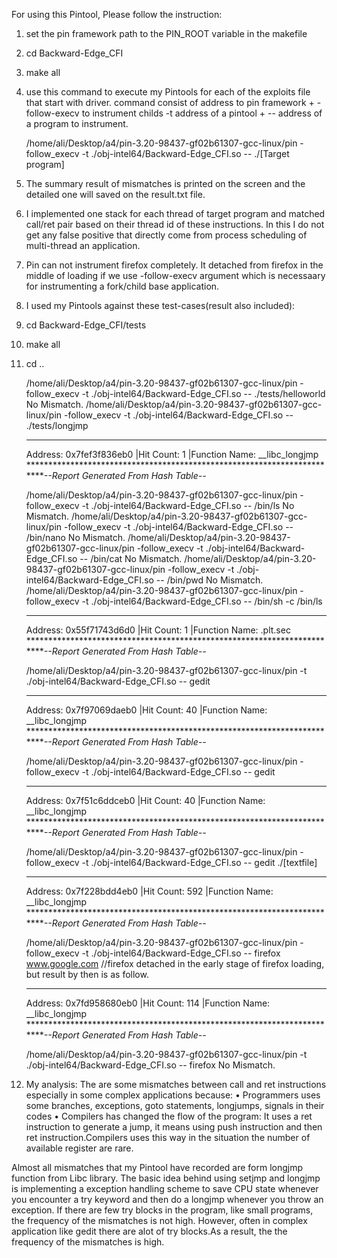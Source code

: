 For using this Pintool, Please follow the instruction:

1. set the pin framework path to the PIN_ROOT variable in the makefile
2. cd Backward-Edge_CFI
3. make all
4. use this command to execute my Pintools for each of the exploits file that start with driver.
    command consist of address to pin framework + -follow-execv to instrument childs -t address of a pintool + -- address of a program to instrument.

   /home/ali/Desktop/a4/pin-3.20-98437-gf02b61307-gcc-linux/pin -follow_execv -t ./obj-intel64/Backward-Edge_CFI.so -- ./[Target program]
5. The summary result of mismatches is printed on the screen and the detailed one will saved on the result.txt file.
6. I implemented one stack for each thread of target program and matched call/ret pair based on their thread id of these instructions. In this I do not get any false positive that directly come from process scheduling of multi-thread an application.
7. Pin can not instrument firefox completely. It detached from firefox in the middle of loading if we use -follow-execv argument which is necessaary for instrumenting a fork/child base application.
8. I used my Pintools against these test-cases(result also included):
9. cd Backward-Edge_CFI/tests
10. make all
11. cd ..

	/home/ali/Desktop/a4/pin-3.20-98437-gf02b61307-gcc-linux/pin -follow_execv -t ./obj-intel64/Backward-Edge_CFI.so -- ./tests/helloworld
	No Mismatch.
	/home/ali/Desktop/a4/pin-3.20-98437-gf02b61307-gcc-linux/pin -follow_execv -t ./obj-intel64/Backward-Edge_CFI.so -- ./tests/longjmp
	**************************************************************************************************************
	Address: 0x7fef3f836eb0 |Hit Count:    1 |Function Name: __libc_longjmp
	*************************************************************************--Report Generated From Hash Table--*

	/home/ali/Desktop/a4/pin-3.20-98437-gf02b61307-gcc-linux/pin -follow_execv -t ./obj-intel64/Backward-Edge_CFI.so -- /bin/ls
	No Mismatch.
	/home/ali/Desktop/a4/pin-3.20-98437-gf02b61307-gcc-linux/pin -follow_execv -t ./obj-intel64/Backward-Edge_CFI.so -- /bin/nano
	No Mismatch.
	/home/ali/Desktop/a4/pin-3.20-98437-gf02b61307-gcc-linux/pin -follow_execv -t ./obj-intel64/Backward-Edge_CFI.so -- /bin/cat
	No Mismatch.
	/home/ali/Desktop/a4/pin-3.20-98437-gf02b61307-gcc-linux/pin -follow_execv -t ./obj-intel64/Backward-Edge_CFI.so -- /bin/pwd
	No Mismatch.
	/home/ali/Desktop/a4/pin-3.20-98437-gf02b61307-gcc-linux/pin -follow_execv -t ./obj-intel64/Backward-Edge_CFI.so -- /bin/sh -c /bin/ls
	**************************************************************************************************************
	Address: 0x55f71743d6d0 |Hit Count:    1 |Function Name: .plt.sec
	*************************************************************************--Report Generated From Hash Table--*
	
	/home/ali/Desktop/a4/pin-3.20-98437-gf02b61307-gcc-linux/pin -t ./obj-intel64/Backward-Edge_CFI.so -- gedit
	**************************************************************************************************************
	Address: 0x7f97069daeb0 |Hit Count:   40 |Function Name: __libc_longjmp
	*************************************************************************--Report Generated From Hash Table--*
	
	/home/ali/Desktop/a4/pin-3.20-98437-gf02b61307-gcc-linux/pin -follow_execv -t ./obj-intel64/Backward-Edge_CFI.so -- gedit
	**************************************************************************************************************
	Address: 0x7f51c6ddceb0 |Hit Count:   40 |Function Name: __libc_longjmp
	*************************************************************************--Report Generated From Hash Table--*
	
	/home/ali/Desktop/a4/pin-3.20-98437-gf02b61307-gcc-linux/pin -follow_execv -t ./obj-intel64/Backward-Edge_CFI.so -- gedit ./[textfile]
	**************************************************************************************************************
	Address: 0x7f228bdd4eb0 |Hit Count:  592 |Function Name: __libc_longjmp
	*************************************************************************--Report Generated From Hash Table--*
	
	/home/ali/Desktop/a4/pin-3.20-98437-gf02b61307-gcc-linux/pin -follow_execv -t ./obj-intel64/Backward-Edge_CFI.so -- firefox www.google.com
	//firefox detached in the early stage of firefox loading, but result by then is as follow.
	**************************************************************************************************************
	Address: 0x7fd958680eb0 |Hit Count:  114 |Function Name: __libc_longjmp
	*************************************************************************--Report Generated From Hash Table--*

	/home/ali/Desktop/a4/pin-3.20-98437-gf02b61307-gcc-linux/pin -t ./obj-intel64/Backward-Edge_CFI.so -- firefox
	No Mismatch.
			
12. My analysis:
The are some mismatches between call and ret instructions especially in some complex applications because: 
•	Programmers uses some branches, exceptions, goto statements, longjumps, signals in their codes
•	Compilers has changed the flow of the program: It uses a ret instruction to generate a jump, it means using push <add> instruction and then ret instruction.Compilers uses this way in the situation the number of available register are rare. 

Almost all mismatches that my Pintool have recorded are form longjmp function from Libc library. The basic idea behind using setjmp and longjmp is implementing a exception handling scheme to save CPU state whenever you  encounter a try keyword and then do a longjmp whenever you throw an exception. If there are few try blocks in the program, like small programs, the frequency of the mismatches is not high. However, often in complex application like gedit there are alot of try blocks.As a result, the the frequency of the mismatches is high.


	

	
	
	

   
   

